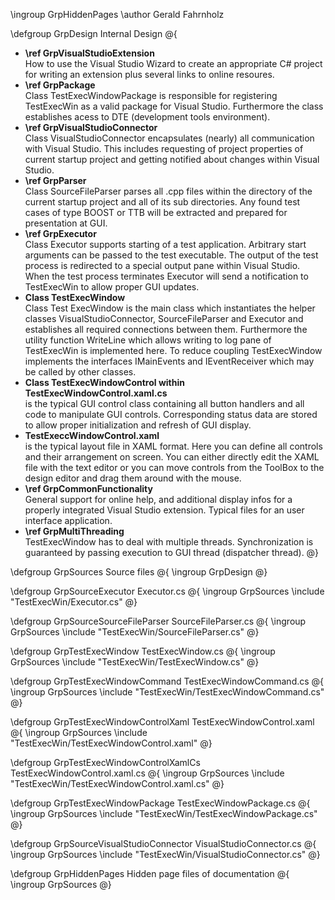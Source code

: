 \ingroup GrpHiddenPages
\author Gerald Fahrnholz

\defgroup GrpDesign Internal Design
@{

- <strong>\ref GrpVisualStudioExtension</strong><br>
  How to use the Visual Studio Wizard to create an appropriate C# project
  for writing an extension plus several links to online resoures.
- <strong>\ref GrpPackage</strong><br>
  Class TestExecWindowPackage is responsible for registering TestExecWin
  as a valid package for Visual Studio. Furthermore the class establishes
  acess to DTE (development tools environment).
- <strong>\ref GrpVisualStudioConnector</strong><br>
  Class VisualStudioConnector encapsulates (nearly) all communication with
  Visual Studio. This includes requesting of project properties of current
  startup project and getting notified about changes within Visual Studio.
- <strong>\ref GrpParser</strong><br>
  Class SourceFileParser parses all .cpp files within the directory of the current
  startup project and all of its sub directories. Any found test cases of type
  BOOST or TTB will be extracted and prepared for presentation at GUI.
- <strong>\ref GrpExecutor</strong><br>
  Class Executor supports starting of a test application. Arbitrary start arguments can be
  passed to the test executable. The output of the test process is redirected
  to a special output pane within Visual Studio. When the test process
  terminates Executor will send a notification to TestExecWin to allow proper
  GUI updates.
- <strong>Class TestExecWindow</strong><br>
  Class Test ExecWindow is the main class which instantiates the helper classes
  VisualStudioConnector, SourceFileParser and Executor and establishes all required
  connections between them. Furthermore the utility function WriteLine which allows
  writing to log pane of TestExecWin is implemented here. To reduce coupling
  TestExecWindow implements the interfaces IMainEvents and IEventReceiver which
  may be called by other classes.
- <strong>Class TestExecWindowControl within TestExecWindowControl.xaml.cs</strong><br>
  is the typical GUI control class containing all button handlers and all code to
  manipulate GUI controls. Corresponding status data are stored to allow proper
  initialization and refresh of GUI display.
- <strong>TestExeccWindowControl.xaml</strong><br>
  is the typical layout file in XAML format. Here you can define all controls and
  their arrangement on screen. You can either directly edit the XAML file with the text
  editor or you can move controls from the ToolBox to the design editor and drag them
  around with the mouse.
- <strong>\ref GrpCommonFunctionality</strong><br>
  General support for online help, and additional display infos for a properly
  integrated Visual Studio extension. Typical files for an user interface application. 
- <strong>\ref GrpMultiThreading</strong><br>
  TestExecWindow has to deal with multiple threads. Synchronization is guaranteed
  by passing execution to GUI thread (dispatcher thread).
@}


\defgroup GrpSources Source files
@{
\ingroup GrpDesign
@}

\defgroup GrpSourceExecutor Executor.cs
@{
\ingroup GrpSources
\include "TestExecWin/Executor.cs"
@}

\defgroup GrpSourceSourceFileParser SourceFileParser.cs
@{
\ingroup GrpSources
\include "TestExecWin/SourceFileParser.cs"
@}

\defgroup GrpTestExecWindow TestExecWindow.cs
@{
\ingroup GrpSources
\include "TestExecWin/TestExecWindow.cs"
@}

\defgroup GrpTestExecWindowCommand TestExecWindowCommand.cs
@{
\ingroup GrpSources
\include "TestExecWin/TestExecWindowCommand.cs"
@}

\defgroup GrpTestExecWindowControlXaml TestExecWindowControl.xaml
@{
\ingroup GrpSources
\include "TestExecWin/TestExecWindowControl.xaml"
@}

\defgroup GrpTestExecWindowControlXamlCs TestExecWindowControl.xaml.cs
@{
\ingroup GrpSources
\include "TestExecWin/TestExecWindowControl.xaml.cs"
@}

\defgroup GrpTestExecWindowPackage TestExecWindowPackage.cs
@{
\ingroup GrpSources
\include "TestExecWin/TestExecWindowPackage.cs"
@}

\defgroup GrpSourceVisualStudioConnector VisualStudioConnector.cs
@{
\ingroup GrpSources
\include "TestExecWin/VisualStudioConnector.cs"
@}

\defgroup GrpHiddenPages Hidden page files of documentation
@{
\ingroup GrpSources
@}





